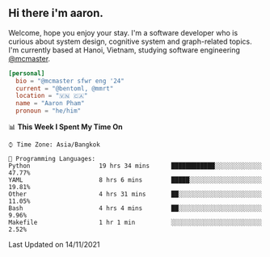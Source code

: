 <h2><b>Hi there i'm aaron. </b></h2>

Welcome, hope you enjoy your stay. I'm a software developer who is curious about system design, cognitive system and graph-related topics. I'm currently based at Hanoi, Vietnam, studying software engineering [@mcmaster](https://www.mcmaster.ca/).

```toml
[personal]
  bio = "@mcmaster sfwr eng '24"
  current = "@bentoml, @mmrt"
  location = "🇻🇳 🇨🇦"
  name = "Aaron Pham"
  pronoun = "he/him"
```
<!--<img src="https://github-readme-stats.vercel.app/api?username=aarnphm&show_icons=true&count_private=true&theme=dark" height="170"/>-->
<!--<img src="https://github-readme-stats.vercel.app/api/top-langs/?username=aarnphm&layout=compact&hide=css&theme=dark" height="170" />-->

<!--START_SECTION:waka-->
📊 **This Week I Spent My Time On** 

```text
⌚︎ Time Zone: Asia/Bangkok

💬 Programming Languages: 
Python                   19 hrs 34 mins      ████████████░░░░░░░░░░░░░   47.77% 
YAML                     8 hrs 6 mins        █████░░░░░░░░░░░░░░░░░░░░   19.81% 
Other                    4 hrs 31 mins       ██░░░░░░░░░░░░░░░░░░░░░░░   11.05% 
Bash                     4 hrs 4 mins        ██░░░░░░░░░░░░░░░░░░░░░░░   9.96% 
Makefile                 1 hr 1 min          ░░░░░░░░░░░░░░░░░░░░░░░░░   2.52%

```


 Last Updated on 14/11/2021
<!--END_SECTION:waka-->
